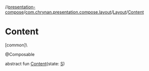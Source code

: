 //[presentation-compose](../../../index.md)/[com.chrynan.presentation.compose.layout](../index.md)/[Layout](index.md)/[Content](-content.md)

# Content

[common]\

@Composable

abstract fun [Content](-content.md)(state: [S](index.md))
